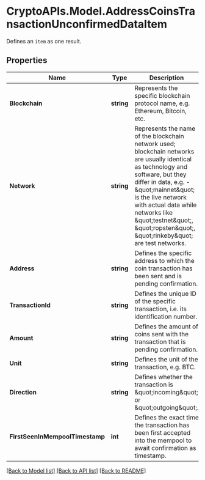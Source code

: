 # CryptoAPIs.Model.AddressCoinsTransactionUnconfirmedDataItem
Defines an `item` as one result.

## Properties

Name | Type | Description | Notes
------------ | ------------- | ------------- | -------------
**Blockchain** | **string** | Represents the specific blockchain protocol name, e.g. Ethereum, Bitcoin, etc. | 
**Network** | **string** | Represents the name of the blockchain network used; blockchain networks are usually identical as technology and software, but they differ in data, e.g. - \&quot;mainnet\&quot; is the live network with actual data while networks like \&quot;testnet\&quot;, \&quot;ropsten\&quot;, \&quot;rinkeby\&quot; are test networks. | 
**Address** | **string** | Defines the specific address to which the coin transaction has been sent and is pending confirmation. | 
**TransactionId** | **string** | Defines the unique ID of the specific transaction, i.e. its identification number. | 
**Amount** | **string** | Defines the amount of coins sent with the transaction that is pending confirmation. | 
**Unit** | **string** | Defines the unit of the transaction, e.g. BTC. | 
**Direction** | **string** | Defines whether the transaction is \&quot;incoming\&quot; or \&quot;outgoing\&quot;. | 
**FirstSeenInMempoolTimestamp** | **int** | Defines the exact time the transaction has been first accepted into the mempool to await confirmation as timestamp. | 

[[Back to Model list]](../README.md#documentation-for-models) [[Back to API list]](../README.md#documentation-for-api-endpoints) [[Back to README]](../README.md)

